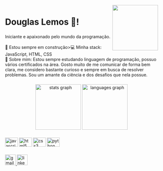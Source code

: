 <img align="right" height="150" src="https://1.bp.blogspot.com/-3cXBan3IIcE/X_d9j9hzGcI/AAAAAAAAOKY/MAL_EcQJ5nUfdR2LkTbWvfMr5IHOpPGagCLcBGAsYHQ/s480/black%2Bhole.gif"  />

###

<h1 align="left">Douglas Lemos 👋!</h1>

###

<p align="left">Iniciante e apaixonado pelo mundo da programação. <br><br>🚀 Estou sempre em construção>💻 Minha stack: JavaScript, HTML, CSS<br>💭 Sobre mim: Estou sempre estudando linguagem de programação, possuo vários certificados na área. Gosto muito de me comunicar de forma bem clara, me considero bastante curioso e sempre em busca de resolver problemas. Sou um amante da ciência e dos desafios que nela possue.</p>

###

<div align="center">
  <img src="https://github-readme-stats.vercel.app/api?hide_title=false&hide_rank=false&show_icons=true&include_all_commits=true&count_private=true&disable_animations=false&theme=dracula&locale=en&hide_border=false&username=Dlemoz" height="150" alt="stats graph"  />
  <img src="https://github-readme-stats.vercel.app/api/top-langs?locale=en&hide_title=false&layout=compact&card_width=320&langs_count=5&theme=dracula&hide_border=false&username=Dlemoz" height="150" alt="languages graph"  />
</div>

###

<div align="left">
  <img src="https://cdn.jsdelivr.net/gh/devicons/devicon/icons/javascript/javascript-original.svg" height="30" width="42" alt="javascript logo"  />
  <img src="https://cdn.jsdelivr.net/gh/devicons/devicon/icons/html5/html5-original.svg" height="30" width="42" alt="html5 logo"  />
  <img src="https://cdn.jsdelivr.net/gh/devicons/devicon/icons/css3/css3-original.svg" height="30" width="42" alt="css3 logo"  />
  <img src="https://cdn.jsdelivr.net/gh/devicons/devicon/icons/python/python-original.svg" height="30" width="42" alt="python logo"  />
</div>

###

<div align="left">
  <a href="mailto:lemos.douglasoliveira@gmail.com" target="_blank">
    <img src="https://img.shields.io/static/v1?message=Gmail&logo=gmail&label=&color=D14836&logoColor=white&labelColor=&style=for-the-badge" height="35" alt="gmail logo"  />
  </a>
  <a href="https://www.linkedin.com/in/douglas-lemos-de-oliveira/" target="_blank">
    <img src="https://img.shields.io/static/v1?message=LinkedIn&logo=linkedin&label=&color=0077B5&logoColor=white&labelColor=&style=for-the-badge" height="35" alt="linkedin logo"  />
  </a>
</div>

###
